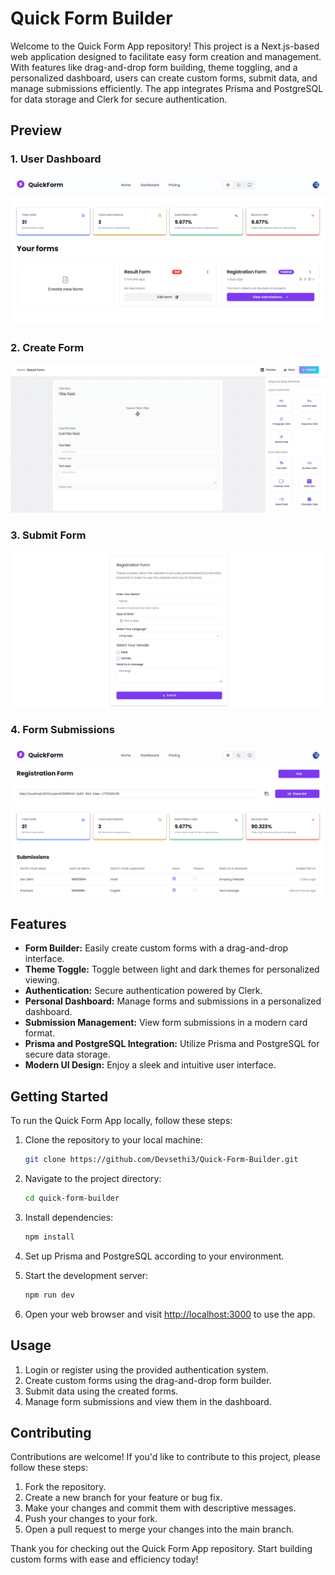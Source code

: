 # Quick Form Builder

Welcome to the Quick Form App repository! This project is a Next.js-based web application designed to facilitate easy form creation and management. With features like drag-and-drop form building, theme toggling, and a personalized dashboard, users can create custom forms, submit data, and manage submissions efficiently. The app integrates Prisma and PostgreSQL for data storage and Clerk for secure authentication.

## Preview

### 1. User Dashboard

![User Dashboard](preview_dashboard.png)

### 2. Create Form

![Create Form](preview_create_form.png)

### 3. Submit Form

![Submit Form](preview_submit_form.png)

### 4. Form Submissions

![Form Submissions](preview_submission_cards.png)

## Features

- **Form Builder:** Easily create custom forms with a drag-and-drop interface.
- **Theme Toggle:** Toggle between light and dark themes for personalized viewing.
- **Authentication:** Secure authentication powered by Clerk.
- **Personal Dashboard:** Manage forms and submissions in a personalized dashboard.
- **Submission Management:** View form submissions in a modern card format.
- **Prisma and PostgreSQL Integration:** Utilize Prisma and PostgreSQL for secure data storage.
- **Modern UI Design:** Enjoy a sleek and intuitive user interface.

## Getting Started

To run the Quick Form App locally, follow these steps:

1. Clone the repository to your local machine:

   ```bash
   git clone https://github.com/Devsethi3/Quick-Form-Builder.git
   ```

2. Navigate to the project directory:

   ```bash
   cd quick-form-builder
   ```

3. Install dependencies:

   ```bash
   npm install
   ```

4. Set up Prisma and PostgreSQL according to your environment.

5. Start the development server:

   ```bash
   npm run dev
   ```

6. Open your web browser and visit [http://localhost:3000](http://localhost:3000) to use the app.

## Usage

1. Login or register using the provided authentication system.
2. Create custom forms using the drag-and-drop form builder.
3. Submit data using the created forms.
4. Manage form submissions and view them in the dashboard.

## Contributing

Contributions are welcome! If you'd like to contribute to this project, please follow these steps:

1. Fork the repository.
2. Create a new branch for your feature or bug fix.
3. Make your changes and commit them with descriptive messages.
4. Push your changes to your fork.
5. Open a pull request to merge your changes into the main branch.

Thank you for checking out the Quick Form App repository. Start building custom forms with ease and efficiency today!
